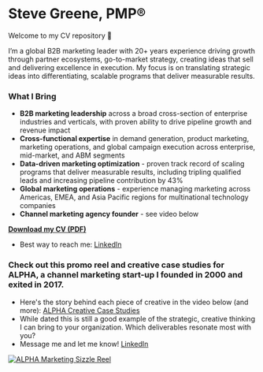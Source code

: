 # Steve Greene, PMP®

Welcome to my CV repository 👋  

I’m a global B2B marketing leader with 20+ years experience driving growth through partner ecosystems, go-to-market strategy, creating ideas that sell and delivering excellence in execution. My focus is on translating strategic ideas into differentiating, scalable programs that deliver measurable results.  

### What I Bring 
- **B2B marketing leadership** across a broad cross-section of enterprise industries and verticals, with proven ability to drive pipeline growth and revenue impact
- **Cross-functional expertise** in demand generation, product marketing, marketing operations, and global campaign execution across enterprise, mid-market, and ABM segments  
- **Data-driven marketing optimization** - proven track record of scaling programs that deliver measurable results, including tripling qualified leads and increasing pipeline contribution by 43%
- **Global marketing operations** - experience managing marketing across Americas, EMEA, and Asia Pacific regions for multinational technology companies
- **Channel marketing agency founder** - see video below

**[Download my CV (PDF)](./Steve%20Greene_Global%20Marketing%20Leader.pdf)**
- Best way to reach me: [LinkedIn](https://www.linkedin.com/in/stevegreene)

### Check out this promo reel and creative case studies for ALPHA, a channel marketing start-up I founded in 2000 and exited in 2017. ###
- Here's the story behind each piece of creative in the video below (and more): [ALPHA Creative Case Studies](https://drive.google.com/file/d/1OVkm7q24GpStjWue7R6WpQhlSE0YCQiZ/view?usp=sharing)
- While dated this is still a good example of the strategic, creative thinking I can bring to your organization. Which deliverables resonate most with you? 
- Message me and let me know! [LinkedIn](https://www.linkedin.com/in/stevegreene)

[![ALPHA Marketing Sizzle Reel](https://img.youtube.com/vi/A78Dprv7m3M/0.jpg)](https://youtu.be/A78Dprv7m3M)
